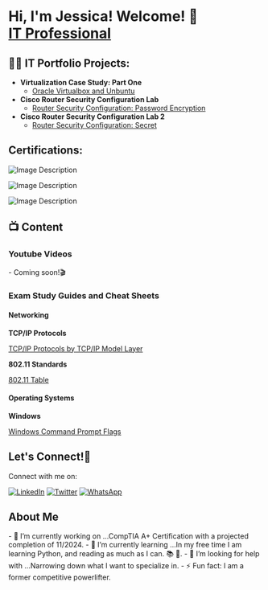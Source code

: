 <h1>Hi, I'm Jessica! Welcome! 🙂 <br/><a href="https://github.com/JBIT-28">IT Professional</a>
<h2>👨‍💻 IT Portfolio Projects:</h2>

- <b>Virtualization Case Study: Part One</b>
  - [Oracle Virtualbox and Unbuntu](https://acrobat.adobe.com/id/urn:aaid:sc:va6c2:c1f7eed1-5bcc-4927-867f-bcf5f47619ea)
-  <b>Cisco Router Security Configuration Lab</b>
    - [Router Security Configuration: Password Encryption](https://acrobat.adobe.com/id/urn:aaid:sc:VA6C2:2cc2ab99-0ebe-4149-bf24-ae89aab08340)
 - <b>Cisco Router Security Configuration Lab 2</b>
    - [Router Security Configuration: Secret](https://acrobat.adobe.com/id/urn:aaid:sc:VA6C2:06a43b36-db38-44ee-9d4c-fecf931b0642)
  

<h2>Certifications:</h2>

![Image Description](https://i.imgur.com/D4fA5xA.png)

![Image Description](https://imgur.com/rNcOP2F.jpeg)

![Image Description](https://imgur.com/r3rdLme.jpg)







<h2>📺 Content </h2>

<h3>Youtube Videos</h3>
- Coming soon!🎬
<h3>Exam Study Guides and Cheat Sheets</h3>
<h4>Networking</h4>
 <b>TCP/IP Protocols</b>
   
   [TCP/IP Protocols by TCP/IP Model Layer](https://acrobat.adobe.com/id/urn:aaid:sc:VA6C2:95a1df0a-c107-433e-b772-6890fa929a29)

  <b>802.11 Standards</b>
  
  [802.11 Table](https://1drv.ms/x/s!AsMxPLVH8l_7rVj2JjKXfrqangqK?e=934fZr&nav=MTVfezJBREI5NDgwLTNDRUUtNEJDMC04Mjg5LTE5MkQxRTRBM0VBQn0)   


<h4>Operating Systems</h4>
<b>Windows</b>
  
  [Windows Command Prompt Flags](https://1drv.ms/x/s!AsMxPLVH8l_7rCAGlNAHwUMJurGL?e=iy0qvF&nav=MTVfezAwMDAwMDAwLTAwMDEtMDAwMC0wMDAwLTAwMDAwMDAwMDAwMH0)
 
<h2>Let's Connect!📱 </h2>
Connect with me on:

[![LinkedIn](https://img.shields.io/badge/LinkedIn-0077B5?style=for-the-badge&logo=linkedin&logoColor=white)](https://www.linkedin.com/in/jessica-b-41a42a91)
[![Twitter](https://img.shields.io/badge/Twitter-1DA1F2?style=for-the-badge&logo=twitter&logoColor=white)](https://x.com/NavigatingTech)
[![WhatsApp](https://img.shields.io/badge/WhatsApp-25D366?style=for-the-badge&logo=whatsapp&logoColor=white)](https://wa.me/13147997767)




<h2>About Me </h2>
- 🔭 I’m currently working on ...CompTIA A+ Certification with a projected completion of 11/2024.
- 🌱 I’m currently learning ...In my free time I am learning Python, and reading as much as I can. 📚 💭.
- 🤔 I’m looking for help with ...Narrowing down what I want to specialize in.
- ⚡ Fun fact: I am a former competitive powerlifter.

